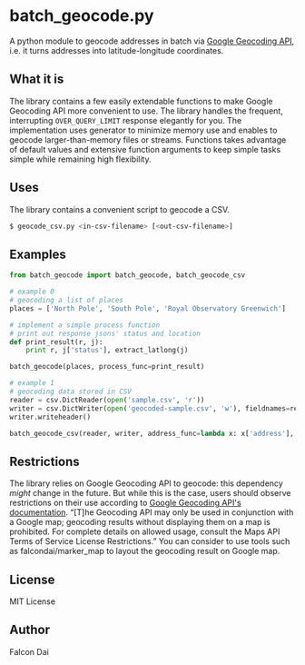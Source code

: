 batch_geocode.py
================

A python module to geocode addresses in batch via [Google Geocoding API][1], i.e. it turns addresses into latitude-longitude coordinates.

What it is
----------

The library contains a few easily extendable functions to make Google Geocoding API more convenient to use. The library handles the frequent, interrupting `OVER_QUERY_LIMIT` response elegantly for you. The implementation uses generator to minimize memory use and enables to geocode larger-than-memory files or streams. Functions takes advantage of default values and extensive function arguments to keep simple tasks simple while remaining high flexibility.

Uses
----

The library contains a convenient script to geocode a CSV.

``` bash
$ geocode_csv.py <in-csv-filename> [<out-csv-filename>]
```

Examples
--------
``` python
from batch_geocode import batch_geocode, batch_geocode_csv

# example 0
# geocoding a list of places
places = ['North Pole', 'South Pole', 'Royal Observatory Greenwich']

# implement a simple process function
# print out response jsons' status and location
def print_result(r, j):
	print r, j['status'], extract_latlong(j)

batch_geocode(places, process_func=print_result)

# example 1
# geocoding data stored in CSV
reader = csv.DictReader(open('sample.csv', 'r'))
writer = csv.DictWriter(open('geocoded-sample.csv', 'w'), fieldnames=reader.fieldnames+['latitude', 'longitude'])
writer.writeheader()

batch_geocode_csv(reader, writer, address_func=lambda x: x['address'], process_func=print_result)
```

Restrictions
------------

The library relies on Google Geocoding API to geocode: this dependency _might_ change in the future. But while this is the case, users should observe restrictions on their use according to [Google Geocoding API's documentation][1]. “[T]he Geocoding API may only be used in conjunction with a Google map; geocoding results without displaying them on a map is prohibited. For complete details on allowed usage, consult the Maps API Terms of Service License Restrictions.” You can consider to use tools such as falcondai/marker_map to layout the geocoding result on Google map.

[1]: https://developers.google.com/maps/documentation/geocoding

License
-------
MIT License

Author
------
Falcon Dai